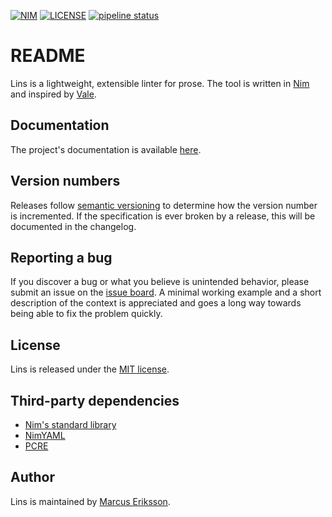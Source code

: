 [![NIM](https://img.shields.io/badge/Nim-0.18.0-orange.svg?style=flat-square)](https://nim-lang.org)
[![LICENSE](https://img.shields.io/badge/license-MIT-blue.svg?style=flat-square)](https://opensource.org/licenses/MIT)
[![pipeline status](https://gitlab.com/sthenic/lins/badges/latest/pipeline.svg)](https://gitlab.com/sthenic/lins/commits/latest)

# README
Lins is a lightweight, extensible linter for prose. The tool is written in [Nim](https://nim-lang.org) and inspired by [Vale](https://github.com/errata-ai/vale).

## Documentation
The project's documentation is available [here](https://sthenic.gitlab.io/lins).

## Version numbers
Releases follow [semantic versioning](https://semver.org/) to determine how the version number is incremented. If the specification is ever broken by a release, this will be documented in the changelog.

## Reporting a bug
If you discover a bug or what you believe is unintended behavior, please submit an issue on the [issue board](https://gitlab.com/sthenic/lins_nim/issues). A minimal working example and a short description of the context is appreciated and goes a long way towards being able to fix the problem quickly.

## License
Lins is released under the [MIT license](https://opensource.org/licenses/MIT).

## Third-party dependencies

* [Nim's standard library](https://github.com/nim-lang/Nim)
* [NimYAML](https://github.com/flyx/NimYAML)
* [PCRE](http://pcre.sourceforge.net)

## Author
Lins is maintained by [Marcus Eriksson](mailto:marcus.jr.eriksson@gmail.com).
